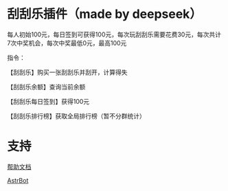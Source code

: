 
# 刮刮乐插件（made by deepseek）
每人初始100元，每日签到可获得100元，每次玩刮刮乐需要花费30元，每次共计7次中奖机会，每次中奖最低0元，最高100元

指令：

【刮刮乐】购买一张刮刮乐并刮开，计算得失       

【刮刮乐余额】查询当前余额 

【刮刮乐每日签到】获得100元

【刮刮乐排行榜】获取全局排行榜（暂不分群统计）


# 支持

[帮助文档](https://astrbot.soulter.top/dev/plugin.html)

[AstrBot](https://github.com/Soulter/AstrBot)
